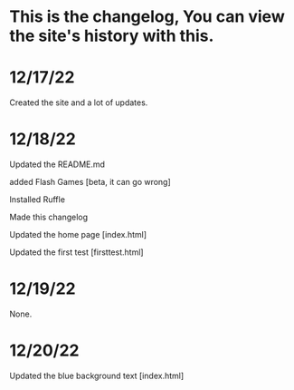 # This is the changelog, You can view the site's history with this.
# 12/17/22
Created the site and a lot of updates.

# 12/18/22
Updated the README.md

added Flash Games [beta, it can go wrong]

Installed Ruffle

Made this changelog

Updated the home page [index.html]

Updated the first test [firsttest.html]
# 12/19/22
None.
# 12/20/22
Updated the blue background text [index.html]
